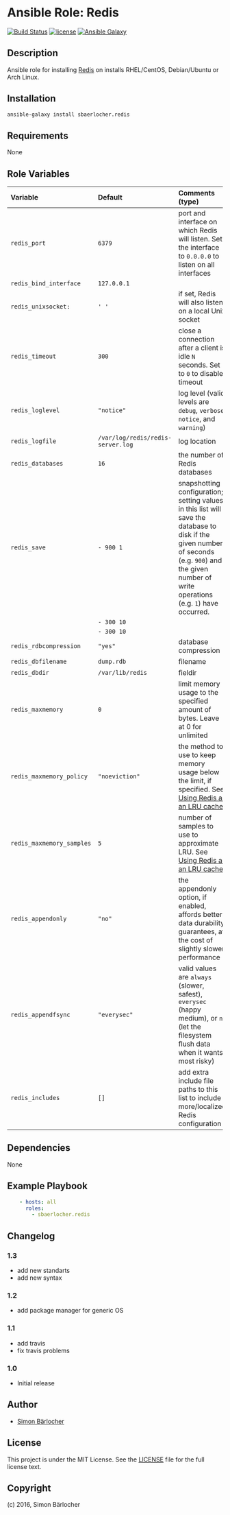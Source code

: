 # Ansible Role: Redis

[![Build Status](https://travis-ci.org/sbaerlocher/ansible.redis.svg?branch=master)](https://travis-ci.org/sbaerlocher/ansible.redis) [![license](https://img.shields.io/github/license/mashape/apistatus.svg)](https://sbaerlo.ch/licence) [![Ansible Galaxy](http://img.shields.io/badge/ansible--galaxy-redis-blue.svg)](https://galaxy.ansible.com/sbaerlocher/redis)

## Description

Ansible role for installing [Redis](http://redis.io/) on installs RHEL/CentOS, Debian/Ubuntu or Arch Linux.

## Installation

```bash
ansible-galaxy install sbaerlocher.redis
```

## Requirements

None

## Role Variables

| Variable             | Default     | Comments (type)                                   |
| :---                 | :---        | :---                                              |
| ```redis_port```| ```6379``` | port and interface on which Redis will listen. Set the interface to `0.0.0.0` to listen on all interfaces |
| ```redis_bind_interface``` | ```127.0.0.1``` |  |
| ```redis_unixsocket:``` | ```' '``` | if set, Redis will also listen on a local Unix socket |
| ```redis_timeout``` | ```300``` | close a connection after a client is idle `N` seconds. Set to `0` to disable timeout |
| ```redis_loglevel``` | ```"notice"``` | log level (valid levels are `debug`, `verbose`, `notice`, and `warning`) |
| ```redis_logfile``` | ```/var/log/redis/redis-server.log``` | log location   |
| ```redis_databases``` | ```16``` | the number of Redis databases |
| ```redis_save``` | ```- 900 1``` | snapshotting configuration; setting values in this list will save the database to disk if the given number of seconds (e.g. `900`) and the given number of write operations (e.g. `1`) have occurred. |
| | ```- 300 10```  | |
| | ```- 300 10``` | |
| ```redis_rdbcompression``` |  ```"yes"``` | database compression |
| ```redis_dbfilename``` | ```dump.rdb``` | filename |
| ```redis_dbdir``` | ```/var/lib/redis``` | fieldir |
| ```redis_maxmemory``` | ```0``` | limit memory usage to the specified amount of bytes. Leave at 0 for unlimited |
| ```redis_maxmemory_policy``` | ```"noeviction"``` | the method to use to keep memory usage below the limit, if specified. See [Using Redis as an LRU cache](http://redis.io/topics/lru-cache) |
| ```redis_maxmemory_samples``` | ```5``` | number of samples to use to approximate LRU. See [Using Redis as an LRU cache](http://redis.io/topics/lru-cache) |
| ```redis_appendonly``` | ```"no"``` | the appendonly option, if enabled, affords better data durability guarantees, at the cost of slightly slower performance |
| ```redis_appendfsync``` | ```"everysec"``` |  valid values are `always` (slower, safest), `everysec` (happy medium), or `no` (let the filesystem flush data when it wants, most risky) |
| ```redis_includes``` | ```[]``` | add extra include file paths to this list to include more/localized Redis configuration |

## Dependencies

None

## Example Playbook

```yml
    - hosts: all
      roles:
        - sbaerlocher.redis
```

## Changelog

### 1.3

* add new standarts
* add new syntax

### 1.2

* add package manager for generic OS

### 1.1

* add travis
* fix travis problems

### 1.0

* Initial release

## Author

* [Simon Bärlocher](https://sbaerlocher.ch)

## License

This project is under the MIT License. See the [LICENSE](https://sbaerlo.ch/licence) file for the full license text.

## Copyright

(c) 2016, Simon Bärlocher